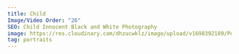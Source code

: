 ```yaml
---
title: Child
Image/Video Order: "26"
SEO: Child Innocent Black and White Photography
image: https://res.cloudinary.com/dhzucwklz/image/upload/v1698392189/Portraits/dandi_0018_57-2highreslowres_y6qwvb.jpg
tag: portraits
---
```

